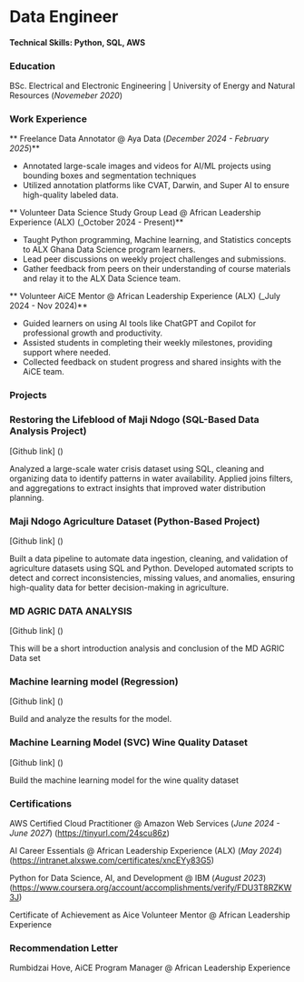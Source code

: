# Data Engineer
#### Technical Skills: Python, SQL, AWS

### Education 
BSc. Electrical and Electronic Engineering | University of Energy and Natural Resources (_Novemeber 2020_)

### Work Experience 
** Freelance Data Annotator @ Aya Data (_December 2024 - February 2025_)**
- Annotated large-scale images and videos for AI/ML projects using bounding boxes and segmentation techniques
- Utilized annotation platforms like CVAT, Darwin, and Super AI to ensure high-quality labeled data.

** Volunteer Data Science Study Group Lead @ African Leadership Experience (ALX) (_October 2024 - Present)**
- Taught Python programming, Machine learning, and Statistics concepts to ALX Ghana Data Science program learners.
- Lead peer discussions on weekly project challenges and submissions. 
- Gather feedback from peers on their understanding of course materials and relay it to the ALX Data Science team.

** Volunteer AiCE Mentor @ African Leadership Experience (ALX) (_July 2024 - Nov 2024)**
- Guided learners on using AI tools like ChatGPT and Copilot for professional growth and productivity.
-	Assisted students in completing their weekly milestones, providing support where needed.
-	Collected feedback on student progress and shared insights with the AiCE team.

### Projects 
### Restoring the Lifeblood of Maji Ndogo (SQL-Based Data Analysis Project)
[Github link] ()

Analyzed a large-scale water crisis dataset using SQL, cleaning and organizing data to identify patterns in water availability. Applied joins filters, and aggregations to extract insights that improved water distribution planning.

###  Maji Ndogo Agriculture Dataset (Python-Based Project)
[Github link] ()

Built a data pipeline to automate data ingestion, cleaning, and validation of agriculture datasets using SQL and Python. Developed automated scripts to detect and correct inconsistencies, missing values, and anomalies, ensuring high-quality data for better decision-making in agriculture.

### MD AGRIC DATA ANALYSIS
[Github link] ()

This will be a short introduction analysis and conclusion of the MD AGRIC Data set

### Machine learning model (Regression)
[Github link] ()

Build and analyze the results for the model.

### Machine Learning Model (SVC) Wine Quality Dataset
[Github link] ()

Build the machine learning model for the wine quality dataset

### Certifications
AWS Certified Cloud Practitioner @ Amazon Web Services (_June 2024 - June 2027_) (https://tinyurl.com/24scu86z)

AI Career Essentials @ African Leadership Experience (ALX) (_May 2024_) (https://intranet.alxswe.com/certificates/xncEYy83G5)

Python for Data Science, AI, and Development @ IBM (_August 2023_) (https://www.coursera.org/account/accomplishments/verify/FDU3T8RZKW3J)

Certificate of Achievement as Aice Volunteer Mentor @ African Leadership Experience 

### Recommendation Letter
Rumbidzai Hove, AiCE Program Manager @ African Leadership Experience

